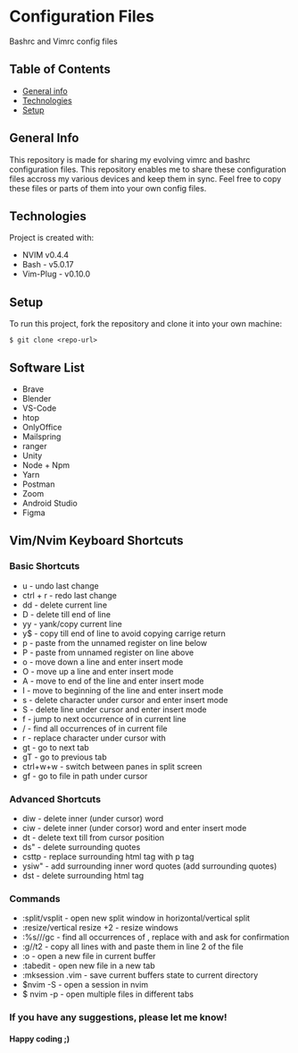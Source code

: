 # Configuration Files

Bashrc and Vimrc config files

## Table of Contents

- [General info](#general-info)
- [Technologies](#technologies)
- [Setup](#setup)

## General Info

This repository is made for sharing my evolving vimrc and bashrc configuration files.
This repository enables me to share these configuration files accross my various devices and keep them in sync.
Feel free to copy these files or parts of them into your own config files.

## Technologies

Project is created with:

- NVIM v0.4.4
- Bash - v5.0.17
- Vim-Plug - v0.10.0

## Setup

To run this project, fork the repository and clone it into your own machine:

```
$ git clone <repo-url>
```

## Software List

- Brave
- Blender
- VS-Code
- htop
- OnlyOffice
- Mailspring
- ranger
- Unity
- Node + Npm
- Yarn
- Postman
- Zoom
- Android Studio
- Figma

## Vim/Nvim Keyboard Shortcuts

### Basic Shortcuts

- u - undo last change
- ctrl + r - redo last change
- dd - delete current line
- D - delete till end of line
- yy - yank/copy current line 
- y$ - copy till end of line to avoid copying carrige return
- p - paste from the unnamed register on line below
- P - paste from unnamed register on line above
- o - move down a line and enter insert mode
- O - move up a line and enter insert mode
- A - move to end of the line and enter insert mode
- I - move to beginning of the line and enter insert mode
- s - delete character under cursor and enter insert mode
- S - delete line under cursor and enter insert mode
- f<char> - jump to next occurrence of <char> in current line
- /<text> - find all occurrences of <text> in current file
- r<char> - replace character under cursor with <char>
- gt - go to next tab 
- gT - go to previous tab
- ctrl+w+w - switch between panes in split screen
- gf - go to file in path under cursor

### Advanced Shortcuts

- diw - delete inner (under cursor) word
- ciw - delete inner (under corsor) word and enter insert mode
- dt<char> - delete text till <char> from cursor position
- ds" - delete surrounding quotes
- csttp - replace surrounding html tag with p tag
- ysiw" - add surrounding inner word quotes (add surrounding quotes)
- dst - delete surrounding html tag

### Commands 

- :split/vsplit - open new split window in horizontal/vertical split
- :resize/vertical resize +2 - resize windows
- :%s/<old>/<new>/gc - find all occurrences of <old>, replace with <new> and ask for confirmation
- :g/<text>/t2 - copy all lines with <text> and paste them in line 2 of the file
- :o <filename> - open a new file in current buffer
- :tabedit <filename> - open new file in a new tab
- :mksession <filename>.vim - save current buffers state to current directory
- $nvim -S <filename> - open a session in nvim
- $ nvim -p <filename> <anotherfile> - open multiple files in different tabs

### If you have any suggestions, please let me know!

#### Happy coding ;)
